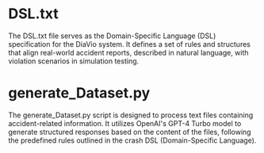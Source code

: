 # DSL.txt
The DSL.txt file serves as the Domain-Specific Language (DSL) specification for the DiaVio system. It defines a set of rules and structures that align real-world accident reports, described in natural language, with violation scenarios in simulation testing. 

# generate_Dataset.py
The generate_Dataset.py script is designed to process text files containing accident-related information. It utilizes OpenAI's GPT-4 Turbo model to generate structured responses based on the content of the files, following the predefined rules outlined in the crash DSL (Domain-Specific Language).